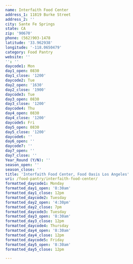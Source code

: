 ```yaml
---
name: Interfaith Food Center
address_1: 11819 Burke Street
address_2: ''
city: Sante Fe Springs
state: CA
zip: '90670'
phone: (562)903-1478
latitude: '33.962938'
longitude: '-118.0650479'
category: Food Pantry
website: ''
'': ''
daycode1: Mon
day1_open: 0830
day1_close: '1200'
daycode2: Tue
day2_open: '1630'
day2_close: '1900'
daycode3: Tue
day3_open: 0830
day3_close: '1200'
daycode4: Thu
day4_open: 0830
day4_close: '1200'
daycode5: Fri
day5_open: 0830
day5_close: '1200'
daycode6: ''
day6_open: ''
daycode7: ''
day7_open: ''
day7_close: ''
Year_Round (Y/N): ''
season_open: ''
season_close: ''
title: 'Interfaith Food Center, Food Oasis Los Angeles'
uri: /food-pantry/interfaith-food-center/
formatted_daycode1: Monday
formatted_day1_open: '8:30am'
formatted_day1_close: 12pm
formatted_daycode2: Tuesday
formatted_day2_open: '4:30pm'
formatted_day2_close: 7pm
formatted_daycode3: Tuesday
formatted_day3_open: '8:30am'
formatted_day3_close: 12pm
formatted_daycode4: Thursday
formatted_day4_open: '8:30am'
formatted_day4_close: 12pm
formatted_daycode5: Friday
formatted_day5_open: '8:30am'
formatted_day5_close: 12pm

---
```

